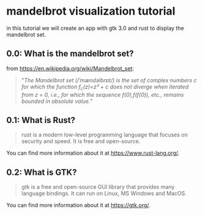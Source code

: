 # mandelbrot visualization tutorial

in this tutorial we will create an app with gtk 3.0 and rust to display the mandelbrot set.

## 0.0: What is the mandelbrot set?
from https://en.wikipedia.org/wiki/Mandelbrot_set:

> "_The Mandelbrot set (/ˈmændəlbrɒt/) is the set of complex numbers c for which the function f<sub>c</sub>(z)=z² + c does not diverge when iterated from z = 0, i.e., for which the sequence f(0),f(f(0)), etc., remains bounded in absolute value._"

## 0.1: What is Rust?
>rust is a modern low-level programming language that focuses on security and speed. It is free and open-source.

You can find more information about it at https://www.rust-lang.org/.

## 0.2: What is GTK?
>gtk is a free and open-source GUI library that provides many language bindings. It can run on Linux, MS Windows and MacOS.

You can find more information about it at https://gtk.org/.

